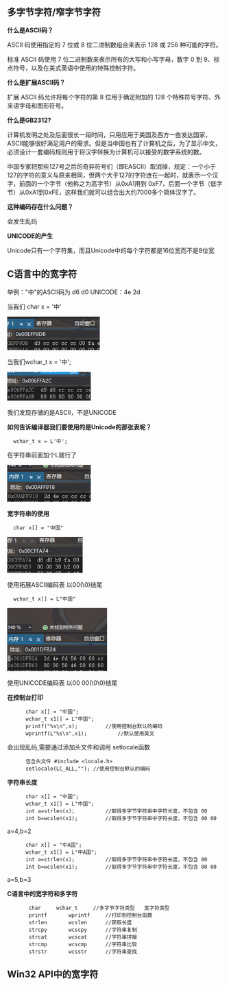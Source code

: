 多字节字符/窄字节字符
---


**什么是ASCII码？**

ASCII 码使用指定的 7 位或 8 位二进制数组合来表示 128 或 256 种可能的字符。

标准 ASCII 码使用 7 位二进制数来表示所有的大写和小写字母，数字 0 到 9、标点符号，以及在美式英语中使用的特殊控制字符。

**什么是扩展ASCII码？**

扩展 ASCII 码允许将每个字符的第 8 位用于确定附加的 128 个特殊符号字符、外来语字母和图形符号。

**什么是GB2312?**

 计算机发明之处及后面很长一段时间，只用应用于美国及西方一些发达国家，ASCII能够很好满足用户的需求。但是当中国也有了计算机之后，为了显示中文，必须设计一套编码规则用于将汉字转换为计算机可以接受的数字系统的数。
 
中国专家把那些127号之后的奇异符号们（即EASCII）取消掉，规定：一个小于127的字符的意义与原来相同，但两个大于127的字符连在一起时，就表示一个汉字，前面的一个字节（他称之为高字节）从0xA1用到 0xF7，后面一个字节（低字节）从0xA1到0xFE，这样我们就可以组合出大约7000多个简体汉字了。

**这种编码存在什么问题？**

会发生乱码

**UNICODE的产生**

Unicode只有一个字符集，而且Unicode中的每个字符都是16位宽而不是8位宽

C语言中的宽字符
---

举例："中"的ASCII码为 d6 d0  UNICODE：4e 2d 

当我们 char x = '中'

![](https://raw.githubusercontent.com/Whitebird0/tuchuang/main/QQ%E6%88%AA%E5%9B%BE20211030234836.png)

当我们wchar_t x = '中';

![](https://raw.githubusercontent.com/Whitebird0/tuchuang/main/QQ%E6%88%AA%E5%9B%BE20211030234909.png)

我们发现存储的是ASCII，不是UNICODE

**如何告诉编译器我们要使用的是Unicode的那张表呢？**

      wchar_t x = L'中';
      
 在字符串前面加个L就行了
 
 ![](https://raw.githubusercontent.com/Whitebird0/tuchuang/main/QQ%E6%88%AA%E5%9B%BE20211030235157.png)
 
 **宽字符串的使用**
 
      char x[] = "中国"
 
 ![](https://raw.githubusercontent.com/Whitebird0/tuchuang/main/QQ%E6%88%AA%E5%9B%BE20211030235839.png)
 
 使用拓展ASCII编码表  以00(\0)结尾
 
      wchar_t x[] = L"中国"
      
 ![](https://raw.githubusercontent.com/Whitebird0/tuchuang/main/QQ%E6%88%AA%E5%9B%BE20211030235951.png)
 
使用UNICODE编码表 以00 00(\0\0)结尾

**在控制台打印**

          char x[] = "中国";					
          wchar_t x1[] = L"中国";					
          printf("%s\n",x);			//使用控制台默认的编码		
          wprintf(L"%s\n",x1);			//默认使用英文		

会出现乱码,需要通过添加头文件和调用 setlocale函数

          包含头文件 #include <locale.h>					
          setlocale(LC_ALL,""); //使用控制台默认的编码					

**字符串长度**

          char x[] = "中国";														
          wchar_t x1[] = L"中国";								
          int a=strlen(x);			//取得多字节字符串中字符长度，不包含 00										
          int b=wcslen(x1);			//取得多字节字符串中字符长度，不包含 00 00				

a=4,b=2

          char x[] = "中A国";														
          wchar_t x1[] = L"中A国";								
          int a=strlen(x);			//取得多字节字符串中字符长度，不包含 00										
          int b=wcslen(x1);			//取得多字节字符串中字符长度，不包含 00 00			
          
a=5,b=3

**C语言中的宽字符和多字符**
							
           char		wchar_t		//多字节字符类型   宽字符类型								
           printf		wprintf		//打印到控制台函数									
           strlen		wcslen		//获取长度							
           strcpy		wcscpy		//字符串复制									
           strcat		wcscat		//字符串拼接									
           strcmp		wcscmp		//字符串比较		
           strstr		wcsstr		//字符串查找		

Win32 API中的宽字符
---


